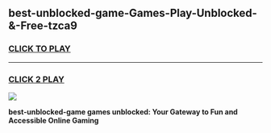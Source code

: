 
## best-unblocked-game-Games-Play-Unblocked-&-Free-tzca9
<h3>
<a href="https://premium76.site?title=best-unblocked-game&ref=24A">CLICK TO PLAY</a></h3>
<hr>

<h3>
<a href="https://premium76.site?title=best-unblocked-game&ref=24A">CLICK 2 PLAY</a>
  
</h3>

<a href="https://premium76.site?title=best-unblocked-game&ref=24A"><img src="https://clearcache.store/games.png"></a>


**best-unblocked-game games unblocked: Your Gateway to Fun and Accessible Online Gaming**
